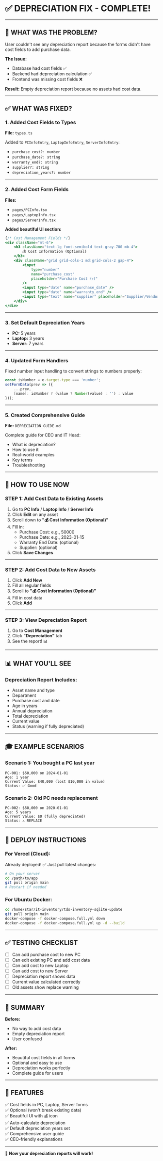 # ✅ **DEPRECIATION FIX - COMPLETE!**

---

## 🎯 **WHAT WAS THE PROBLEM?**
User couldn't see any depreciation report because the forms didn't have cost fields to add purchase data.

**The Issue:**
- Database had cost fields ✅
- Backend had depreciation calculation ✅
- Frontend was missing cost fields ❌

**Result:** Empty depreciation report because no assets had cost data.

---

## ✅ **WHAT WAS FIXED?**

### **1. Added Cost Fields to Types**
**File:** `types.ts`

Added to `PCInfoEntry`, `LaptopInfoEntry`, `ServerInfoEntry`:
- `purchase_cost?: number`
- `purchase_date?: string`
- `warranty_end?: string`
- `supplier?: string`
- `depreciation_years?: number`

---

### **2. Added Cost Form Fields**
**Files:**
- `pages/PCInfo.tsx`
- `pages/LaptopInfo.tsx`
- `pages/ServerInfo.tsx`

**Added beautiful UI section:**
```jsx
{/* Cost Management Fields */}
<div className="mt-6">
    <h3 className="text-lg font-semibold text-gray-700 mb-4">
        💰 Cost Information (Optional)
    </h3>
    <div className="grid grid-cols-1 md:grid-cols-2 gap-4">
        <input 
            type="number" 
            name="purchase_cost" 
            placeholder="Purchase Cost (৳)" 
        />
        <input type="date" name="purchase_date" />
        <input type="date" name="warranty_end" />
        <input type="text" name="supplier" placeholder="Supplier/Vendor" />
    </div>
</div>
```

---

### **3. Set Default Depreciation Years**
- **PC:** 5 years
- **Laptop:** 3 years  
- **Server:** 7 years

---

### **4. Updated Form Handlers**
Fixed number input handling to convert strings to numbers properly:
```typescript
const isNumber = e.target.type === 'number';
setFormData(prev => ({ 
    ...prev, 
    [name]: isNumber ? (value ? Number(value) : '') : value 
}));
```

---

### **5. Created Comprehensive Guide**
**File:** `DEPRECIATION_GUIDE.md`

Complete guide for CEO and IT Head:
- What is depreciation?
- How to use it
- Real-world examples
- Key terms
- Troubleshooting

---

## 🎯 **HOW TO USE NOW**

### **STEP 1: Add Cost Data to Existing Assets**
1. Go to **PC Info** / **Laptop Info** / **Server Info**
2. Click **Edit** on any asset
3. Scroll down to **"💰 Cost Information (Optional)"**
4. Fill in:
   - Purchase Cost: e.g., 50000
   - Purchase Date: e.g., 2023-01-15
   - Warranty End Date: (optional)
   - Supplier: (optional)
5. Click **Save Changes**

---

### **STEP 2: Add Cost Data to New Assets**
1. Click **Add New**
2. Fill all regular fields
3. Scroll to **"💰 Cost Information (Optional)"**
4. Fill in cost data
5. Click **Add**

---

### **STEP 3: View Depreciation Report**
1. Go to **Cost Management**
2. Click **"Depreciation"** tab
3. See the report! 📊

---

## 📊 **WHAT YOU'LL SEE**

### **Depreciation Report Includes:**
- Asset name and type
- Department
- Purchase cost and date
- Age in years
- Annual depreciation
- Total depreciation
- Current value
- Status (warning if fully depreciated)

---

## 🎓 **EXAMPLE SCENARIOS**

### **Scenario 1: You bought a PC last year**
```
PC-001: $50,000 on 2024-01-01
Age: 1 year
Current Value: $40,000 (lost $10,000 in value)
Status: ✅ Good
```

### **Scenario 2: Old PC needs replacement**
```
PC-002: $50,000 on 2020-01-01
Age: 5 years
Current Value: $0 (fully depreciated)
Status: ⚠️ REPLACE
```

---

## 🚀 **DEPLOY INSTRUCTIONS**

### **For Vercel (Cloud):**
Already deployed! ✅
Just pull latest changes:
```bash
# On your server
cd /path/to/app
git pull origin main
# Restart if needed
```

### **For Ubuntu Docker:**
```bash
cd /home/star/it-inventory/tds-inventory-sqlite-update
git pull origin main
docker-compose -f docker-compose.full.yml down
docker-compose -f docker-compose.full.yml up -d --build
```

---

## ✅ **TESTING CHECKLIST**

- [ ] Can add purchase cost to new PC
- [ ] Can edit existing PC and add cost data
- [ ] Can add cost to new Laptop
- [ ] Can add cost to new Server
- [ ] Depreciation report shows data
- [ ] Current value calculated correctly
- [ ] Old assets show replace warning

---

## 📝 **SUMMARY**

**Before:** 
- No way to add cost data
- Empty depreciation report
- User confused

**After:**
- Beautiful cost fields in all forms
- Optional and easy to use
- Depreciation works perfectly
- Complete guide for users

---

## 🎉 **FEATURES**

✅ Cost fields in PC, Laptop, Server forms  
✅ Optional (won't break existing data)  
✅ Beautiful UI with 💰 icon  
✅ Auto-calculate depreciation  
✅ Default depreciation years set  
✅ Comprehensive user guide  
✅ CEO-friendly explanations  

---

**🎯 Now your depreciation reports will work!**

